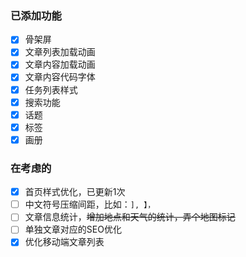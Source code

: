 ### 已添加功能
- [x] 骨架屏
- [x] 文章列表加载动画
- [x] 文章内容加载动画
- [x] 文章内容代码字体
- [x] 任务列表样式
- [x] 搜索功能
- [x] 话题
- [x] 标签
- [x] 画册

### 在考虑的
- [x] 首页样式优化，已更新1次
- [ ] 中文符号压缩间距，比如：`], 】，`
- [ ] 文章信息统计，~~增加地点和天气的统计，弄个地图标记~~
- [ ] 单独文章对应的SEO优化
- [x] 优化移动端文章列表
